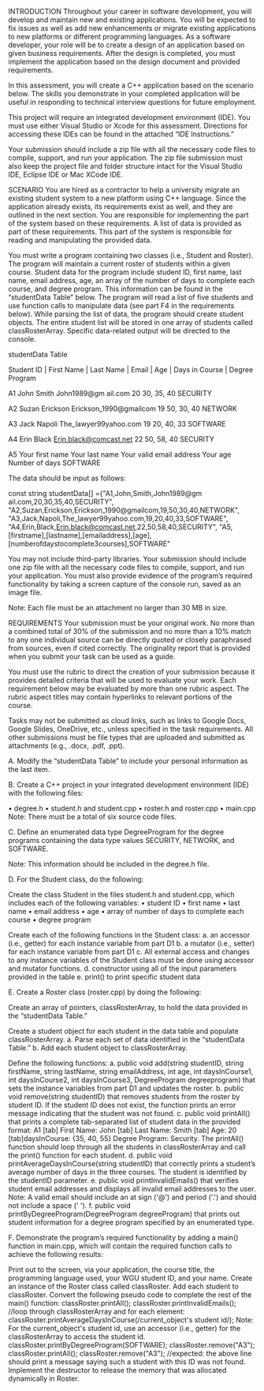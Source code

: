 INTRODUCTION Throughout your career in software development, you will develop and maintain new and existing applications. You will be expected to fix issues as well as add new enhancements or migrate existing applications to new platforms or different programming languages. As a software developer, your role will be to create a design of an application based on given business requirements. After the design is completed, you must implement the application based on the design document and provided requirements.

In this assessment, you will create a C++ application based on the scenario below. The skills you demonstrate in your completed application will be useful in responding to technical interview questions for future employment.

This project will require an integrated development environment (IDE). You must use either Visual Studio or Xcode for this assessment. Directions for accessing these IDEs can be found in the attached “IDE Instructions.”

Your submission should include a zip file with all the necessary code files to compile, support, and run your application. The zip file submission must also keep the project file and folder structure intact for the Visual Studio IDE, Eclipse IDE or Mac XCode IDE.

SCENARIO You are hired as a contractor to help a university migrate an existing student system to a new platform using C++ language. Since the application already exists, its requirements exist as well, and they are outlined in the next section. You are responsible for implementing the part of the system based on these requirements. A list of data is provided as part of these requirements. This part of the system is responsible for reading and manipulating the provided data.

You must write a program containing two classes (i.e., Student and Roster). The program will maintain a current roster of students within a given course. Student data for the program include student ID, first name, last name, email address, age, an array of the number of days to complete each course, and degree program. This information can be found in the “studentData Table” below. The program will read a list of five students and use function calls to manipulate data (see part F4 in the requirements below). While parsing the list of data, the program should create student objects. The entire student list will be stored in one array of students called classRosterArray. Specific data-related output will be directed to the console.

studentData Table

Student ID | First Name | Last Name | Email | Age | Days in Course | Degree Program

A1 John Smith John1989@gm ail.com 20 30, 35, 40 SECURITY

A2 Suzan Erickson Erickson_1990@gmailcom 19 50, 30, 40 NETWORK

A3 Jack Napoli The_lawyer99yahoo.com 19 20, 40, 33 SOFTWARE

A4 Erin Black Erin.black@comcast.net 22 50, 58, 40 SECURITY

A5 Your first name Your last name Your valid email address Your age Number of days SOFTWARE

The data should be input as follows:

const string studentData[] ={"A1,John,Smith,John1989@gm ail.com,20,30,35,40,SECURITY", "A2,Suzan,Erickson,Erickson_1990@gmailcom,19,50,30,40,NETWORK", "A3,Jack,Napoli,The_lawyer99yahoo.com,19,20,40,33,SOFTWARE", "A4,Erin,Black,Erin.black@comcast.net,22,50,58,40,SECURITY", "A5,[firstname],[lastname],[emailaddress],[age], [numberofdaystocomplete3courses],SOFTWARE"

You may not include third-party libraries. Your submission should include one zip file with all the necessary code files to compile, support, and run your application. You must also provide evidence of the program’s required functionality by taking a screen capture of the console run, saved as an image file.

Note: Each file must be an attachment no larger than 30 MB in size.

REQUIREMENTS Your submission must be your original work. No more than a combined total of 30% of the submission and no more than a 10% match to any one individual source can be directly quoted or closely paraphrased from sources, even if cited correctly. The originality report that is provided when you submit your task can be used as a guide.

You must use the rubric to direct the creation of your submission because it provides detailed criteria that will be used to evaluate your work. Each requirement below may be evaluated by more than one rubric aspect. The rubric aspect titles may contain hyperlinks to relevant portions of the course.

Tasks may not be submitted as cloud links, such as links to Google Docs, Google Slides, OneDrive, etc., unless specified in the task requirements. All other submissions must be file types that are uploaded and submitted as attachments (e.g., .docx, .pdf, .ppt).

A. Modify the “studentData Table” to include your personal information as the last item.

B. Create a C++ project in your integrated development environment (IDE) with the following files:
  
  • degree.h • student.h and student.cpp • roster.h and roster.cpp • main.cpp Note: There must be a total of six source code files.

C. Define an enumerated data type DegreeProgram for the degree programs containing the data type values SECURITY, NETWORK, and SOFTWARE.

  Note: This information should be included in the degree.h file.

D. For the Student class, do the following:

Create the class Student in the files student.h and student.cpp, which includes each of the following variables:
• student ID 
• first name 
• last name 
• email address 
• age 
• array of number of days to complete each course 
• degree program

Create each of the following functions in the Student class: a. an accessor (i.e., getter) for each instance variable from part D1 b. a mutator (i.e., setter) for each instance variable from part D1 c. All external access and changes to any instance variables of the Student class must be done using accessor and mutator functions. d. constructor using all of the input parameters provided in the table e. print() to print specific student data

E. Create a Roster class (roster.cpp) by doing the following:

Create an array of pointers, classRosterArray, to hold the data provided in the “studentData Table.”

Create a student object for each student in the data table and populate classRosterArray. a. Parse each set of data identified in the “studentData Table.” b. Add each student object to classRosterArray.

Define the following functions: 
  a. public void add(string studentID, string firstName, string lastName, string emailAddress, int age, int daysInCourse1, int daysInCourse2, int daysInCourse3, DegreeProgram degreeprogram) that sets the instance variables from part D1 and updates the roster. 
  b. public void remove(string studentID) that removes students from the roster by student ID. If the student ID does not exist, the function prints an error message indicating that the student was not found. 
  c. public void printAll() that prints a complete tab-separated list of student data in the provided format: A1 [tab] First Name: John [tab] Last Name: Smith [tab] Age: 20 [tab]daysInCourse: {35, 40, 55} Degree Program: Security. The printAll() function should loop through all the students in classRosterArray and call the print() function for each student. 
  d. public void printAverageDaysInCourse(string studentID) that correctly prints a student’s average number of days in the three courses. The student is identified by the studentID parameter. 
  e. public void printInvalidEmails() that verifies student email addresses and displays all invalid email addresses to the user. Note: A valid email should include an at sign ('@') and period ('.') and should not include a space (' '). 
  f. public void printByDegreeProgram(DegreeProgram degreeProgram) that prints out student information for a degree program specified by an enumerated type.

F. Demonstrate the program’s required functionality by adding a main() function in main.cpp, which will contain the required function calls to achieve the following results:

Print out to the screen, via your application, the course title, the programming language used, your WGU student ID, and your name.
Create an instance of the Roster class called classRoster.
Add each student to classRoster.
Convert the following pseudo code to complete the rest of the main() function: classRoster.printAll(); classRoster.printInvalidEmails(); //loop through classRosterArray and for each element: classRoster.printAverageDaysInCourse(/current_object's student id/); Note: For the current_object's student id, use an accessor (i.e., getter) for the classRosterArray to access the student id. classRoster.printByDegreeProgram(SOFTWARE); classRoster.remove("A3"); classRoster.printAll(); classRoster.remove("A3"); //expected: the above line should print a message saying such a student with this ID was not found.
Implement the destructor to release the memory that was allocated dynamically in Roster.
